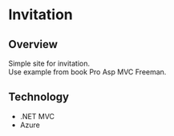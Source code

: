 # Invitation 

## Overview

Simple site for invitation.  
Use example from book Pro Asp MVC Freeman.  

## Technology

- .NET MVC
- Azure
  
